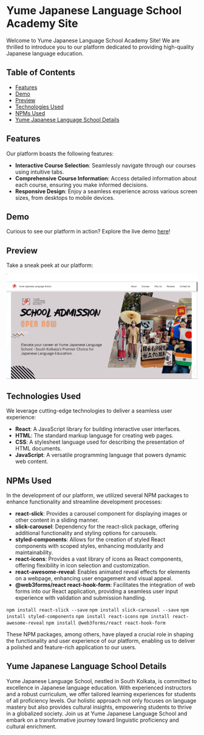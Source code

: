 # Yume Japanese Language School Academy Site

Welcome to Yume Japanese Language School Academy Site! We are thrilled to introduce you to our platform dedicated to providing high-quality Japanese language education.

## Table of Contents

- [Features](#features)
- [Demo](#demo)
- [Preview](#preview)
- [Technologies Used](#technologies-used)
- [NPMs Used](#npms-used)
- [Yume Japanese Language School Details](#yume-japanese-language-school-details)

## Features

Our platform boasts the following features:

- **Interactive Course Selection**: Seamlessly navigate through our courses using intuitive tabs.
- **Comprehensive Course Information**: Access detailed information about each course, ensuring you make informed decisions.
- **Responsive Design**: Enjoy a seamless experience across various screen sizes, from desktops to mobile devices.

## Demo

Curious to see our platform in action? Explore the live demo [here](https://panchammmm.github.io/Yume-Japanese-Language-School/)!

## Preview

Take a sneak peek at our platform:

![Preview](yjls-ss.png)

## Technologies Used

We leverage cutting-edge technologies to deliver a seamless user experience:

- **React**: A JavaScript library for building interactive user interfaces.
- **HTML**: The standard markup language for creating web pages.
- **CSS**: A stylesheet language used for describing the presentation of HTML documents.
- **JavaScript**: A versatile programming language that powers dynamic web content.

## NPMs Used

In the development of our platform, we utilized several NPM packages to enhance functionality and streamline development processes:

- **react-slick**: Provides a carousel component for displaying images or other content in a sliding manner.
- **slick-carousel**: Dependency for the react-slick package, offering additional functionality and styling options for carousels.
- **styled-components**: Allows for the creation of styled React components with scoped styles, enhancing modularity and maintainability.
- **react-icons**: Provides a vast library of icons as React components, offering flexibility in icon selection and customization.
- **react-awesome-reveal**: Enables animated reveal effects for elements on a webpage, enhancing user engagement and visual appeal.
- **@web3forms/react react-hook-form**: Facilitates the integration of web forms into our React application, providing a seamless user input experience with validation and submission handling.

``npm install react-slick --save``
``npm install slick-carousel --save``
``npm install styled-components``
``npm install react-icons``
``npm install react-awesome-reveal``
``npm install @web3forms/react react-hook-form``


These NPM packages, among others, have played a crucial role in shaping the functionality and user experience of our platform, enabling us to deliver a polished and feature-rich application to our users.


## Yume Japanese Language School Details

Yume Japanese Language School, nestled in South Kolkata, is committed to excellence in Japanese language education. With experienced instructors and a robust curriculum, we offer tailored learning experiences for students of all proficiency levels. Our holistic approach not only focuses on language mastery but also provides cultural insights, empowering students to thrive in a globalized society. Join us at Yume Japanese Language School and embark on a transformative journey toward linguistic proficiency and cultural enrichment.
